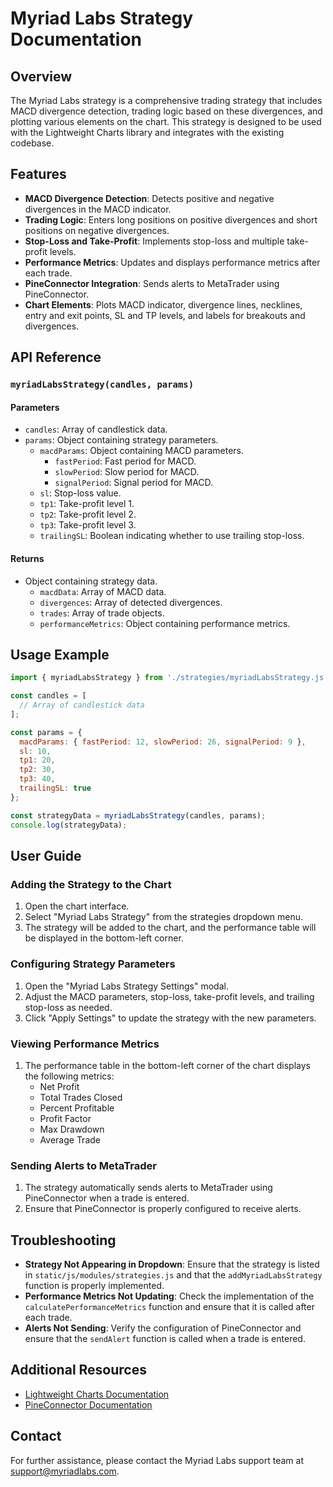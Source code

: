 # Myriad Labs Strategy Documentation

## Overview

The Myriad Labs strategy is a comprehensive trading strategy that includes MACD divergence detection, trading logic based on these divergences, and plotting various elements on the chart. This strategy is designed to be used with the Lightweight Charts library and integrates with the existing codebase.

## Features

- **MACD Divergence Detection**: Detects positive and negative divergences in the MACD indicator.
- **Trading Logic**: Enters long positions on positive divergences and short positions on negative divergences.
- **Stop-Loss and Take-Profit**: Implements stop-loss and multiple take-profit levels.
- **Performance Metrics**: Updates and displays performance metrics after each trade.
- **PineConnector Integration**: Sends alerts to MetaTrader using PineConnector.
- **Chart Elements**: Plots MACD indicator, divergence lines, necklines, entry and exit points, SL and TP levels, and labels for breakouts and divergences.

## API Reference

### `myriadLabsStrategy(candles, params)`

#### Parameters

- `candles`: Array of candlestick data.
- `params`: Object containing strategy parameters.
  - `macdParams`: Object containing MACD parameters.
    - `fastPeriod`: Fast period for MACD.
    - `slowPeriod`: Slow period for MACD.
    - `signalPeriod`: Signal period for MACD.
  - `sl`: Stop-loss value.
  - `tp1`: Take-profit level 1.
  - `tp2`: Take-profit level 2.
  - `tp3`: Take-profit level 3.
  - `trailingSL`: Boolean indicating whether to use trailing stop-loss.

#### Returns

- Object containing strategy data.
  - `macdData`: Array of MACD data.
  - `divergences`: Array of detected divergences.
  - `trades`: Array of trade objects.
  - `performanceMetrics`: Object containing performance metrics.

## Usage Example

```javascript
import { myriadLabsStrategy } from './strategies/myriadLabsStrategy.js';

const candles = [
  // Array of candlestick data
];

const params = {
  macdParams: { fastPeriod: 12, slowPeriod: 26, signalPeriod: 9 },
  sl: 10,
  tp1: 20,
  tp2: 30,
  tp3: 40,
  trailingSL: true
};

const strategyData = myriadLabsStrategy(candles, params);
console.log(strategyData);
```

## User Guide

### Adding the Strategy to the Chart

1. Open the chart interface.
2. Select "Myriad Labs Strategy" from the strategies dropdown menu.
3. The strategy will be added to the chart, and the performance table will be displayed in the bottom-left corner.

### Configuring Strategy Parameters

1. Open the "Myriad Labs Strategy Settings" modal.
2. Adjust the MACD parameters, stop-loss, take-profit levels, and trailing stop-loss as needed.
3. Click "Apply Settings" to update the strategy with the new parameters.

### Viewing Performance Metrics

1. The performance table in the bottom-left corner of the chart displays the following metrics:
   - Net Profit
   - Total Trades Closed
   - Percent Profitable
   - Profit Factor
   - Max Drawdown
   - Average Trade

### Sending Alerts to MetaTrader

1. The strategy automatically sends alerts to MetaTrader using PineConnector when a trade is entered.
2. Ensure that PineConnector is properly configured to receive alerts.

## Troubleshooting

- **Strategy Not Appearing in Dropdown**: Ensure that the strategy is listed in `static/js/modules/strategies.js` and that the `addMyriadLabsStrategy` function is properly implemented.
- **Performance Metrics Not Updating**: Check the implementation of the `calculatePerformanceMetrics` function and ensure that it is called after each trade.
- **Alerts Not Sending**: Verify the configuration of PineConnector and ensure that the `sendAlert` function is called when a trade is entered.

## Additional Resources

- [Lightweight Charts Documentation](https://tradingview.github.io/lightweight-charts/)
- [PineConnector Documentation](https://www.pineconnector.com/docs)

## Contact

For further assistance, please contact the Myriad Labs support team at support@myriadlabs.com.
